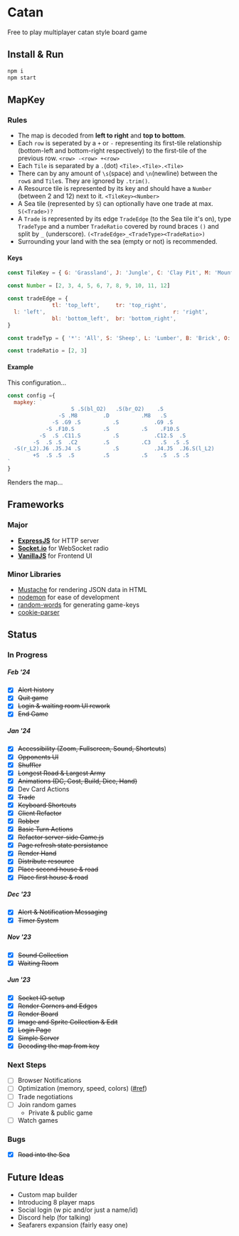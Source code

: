 # Catan
Free to play multiplayer catan style board game

## Install & Run
```bash
npm i
npm start
```

## MapKey
### Rules
- The map is decoded from **left to right** and **top to bottom**.
- Each `row` is seperated by a `+` or `-` representing its first-tile relationship (bottom-left and bottom-right respectively) to the first-tile of the previous row. `<row> -<row> +<row>`
- Each `Tile` is separated by a `.`(dot) `<Tile>.<Tile>.<Tile>`
- There can by any amount of `\s`(space) and `\n`(newline) between the `row`s and `Tile`s. They are ignored by `.trim()`.
- A Resource tile is represented by its key and should have a `Number` (between 2 and 12) next to it. `<TileKey><Number>`
- A Sea tile (represented by `S`) can optionally have one trade at max. `S(<Trade>)?`
- A `Trade` is represented by its edge `TradeEdge` (to the Sea tile it's on), type `TradeType` and a number `TradeRatio` covered by round braces `()` and split by `_` (underscore). `(<TradeEdge>_<TradeType><TradeRatio>)`
- Surrounding your land with the sea (empty or not) is recommended.

#### Keys
```js
const TileKey = { G: 'Grassland', J: 'Jungle', C: 'Clay Pit', M: 'Mountain', F: 'Fields', S: 'Sea', D: 'Desert' }

const Number = [2, 3, 4, 5, 6, 7, 8, 9, 10, 11, 12]

const tradeEdge = {
              tl: 'top_left',     tr: 'top_right',
  l: 'left',                                        r: 'right',
              bl: 'bottom_left',  br: 'bottom_right',
}

const tradeTyp = { '*': 'All', S: 'Sheep', L: 'Lumber', B: 'Brick', O: 'Ore', W: 'Wheat' }

const tradeRatio = [2, 3]
```

#### Example
This configuration…
```js
const config ={
  mapkey: `
                    S .S(bl_O2)   .S(br_O2)    .S
                -S .M8        .D          .M8   .S
              -S .G9 .S          .S           .G9 .S
            -S .F10.S         .S          .S    .F10.S
          -S  .S .C11.S          .S           .C12.S  .S
        -S  .S .S  .C2        .S          .C3   .S  .S .S
  -S(r_L2).J6 .J5.J4 .S          .S           .J4.J5  .J6.S(l_L2)
        +S  .S .S  .S         .S          .S    .S  .S .S
`
}
```
Renders the map…
 

## Frameworks
### Major 
  - **[ExpressJS](https://expressjs.com/)** for HTTP server
  - **[Socket.io](https://socket.io/)** for WebSocket radio
  - **[VanillaJS](http://vanilla-js.com/)** for Frontend UI

### Minor Libraries
  - [Mustache](https://mustache.github.io/) for rendering JSON data in HTML
  - [nodemon](https://nodemon.io/) for ease of development
  - [random-words](https://github.com/apostrophecms/random-words) for generating game-keys
  - [cookie-parser](https://github.com/expressjs/cookie-parser)

## Status
### In Progress
  ##### Feb '24
  - [x] ~~Alert history~~
  - [x] ~~Quit game~~
  - [x] ~~Login & waiting room UI rework~~
  - [x] ~~End Game~~
  ##### Jan '24
  - [x] ~~Accessibility (Zoom, Fullscreen, Sound, Shortcuts~~)
  - [x] ~~Opponents UI~~
  - [x] ~~Shuffler~~
  - [x] ~~Longest Road & Largest Army~~
  - [x] ~~Animations (DC, Cost, Build, Dice, Hand)~~
  - [x] Dev Card Actions
  - [x] ~~Trade~~
  - [x] ~~Keyboard Shortcuts~~
  - [x] ~~Client Refactor~~
  - [x] ~~Robber~~
  - [x] ~~Basic Turn Actions~~
  - [x] ~~Refactor server-side Game.js~~
  - [x] ~~Page refresh state persistance~~
  - [x] ~~Render Hand~~
  - [x] ~~Distribute resource~~
  - [x] ~~Place second house & road~~
  - [x]  ~~Place first house & road~~
  ##### Dec '23
  - [x] ~~Alert & Notification Messaging~~
  - [x] ~~Timer System~~
  ##### Nov '23
  - [x] ~~Sound Collection~~
  - [x] ~~Waiting Room~~
  ##### Jun '23
  - [x] ~~Socket IO setup~~
  - [x] ~~Render Corners and Edges~~
  - [x] ~~Render Board~~
  - [x] ~~Image and Sprite Collection & Edit~~
  - [x] ~~Login Page~~
  - [x] ~~Simple Server~~
  - [x] ~~Decoding the map from key~~
### Next Steps
  - [ ] Browser Notifications
  - [ ] Optimization (memory, speed, colors) ([#ref](https://www.ditdot.hr/en/causes-of-memory-leaks-in-javascript-and-how-to-avoid-them))
  - [ ] Trade negotiations
  - [ ] Join random games
    - Private & public game
  - [ ] Watch games

### Bugs
  - [x] ~~Road into the Sea~~

## Future Ideas
- Custom map builder
- Introducing 8 player maps
- Social login (w pic and/or just a name/id)
- Discord help (for talking)
- Seafarers expansion (fairly easy one)
